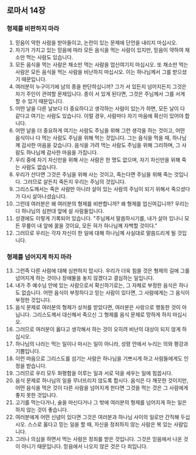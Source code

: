 ## 로마서 14장

### 형제를 비판하지 마라
1. 믿음이 약한 사람을 받아들이고, 논란이 있는 문제에 단언을 내리지 마십시오.
2. 자기가 가지고 있는 믿음에 따라 모든 음식을 먹는 사람이 있지만, 믿음이 약하여 채소만 먹는 사람도 있습니다.
3. 모든 음식을 먹는 사람은 채소만 먹는 사람을 업신여기지 마십시오. 또 채소만 먹는 사람은 모든 음식을 먹는 사람을 비난하지 마십시오. 이는 하나님께서 그를 받으셨기 때문입니다.
4. 여러분이 누구이기에 남의 종을 판단하십니까? 그가 서 있든지 넘어지든지 그것은 자기 주인이 관여할 문제입니다. 종이 서 있게 된다면, 그것은 주님께서 그를 서게 할 수 있기 때문입니다.
5. 어떤 날을 다른 날보다 더 중요하다고 생각하는 사람이 있는가 하면, 모든 날이 다 같다고 여기는 사람도 있습니다. 이럴 경우, 사람마다 자기 마음에 확신이 있어야 합니다.
6. 어떤 날을 더 중요하게 여기는 사람도 주님을 위해 그런 생각을 하는 것이고, 어떤 음식이나 다 먹는 사람도 주님을 위해 먹는 것입니다. 그는 음식을 먹을 때, 하나님께 감사한 마음을 갖습니다. 음식을 가려 먹는 사람도 주님을 위해 그리하며, 그 사람도 하나님께 감사한 마음을 가집니다.
7. 우리 중에 자기 자신만을 위해 사는 사람은 한 명도 없으며, 자기 자신만을 위해 죽는 사람도 없습니다.
8. 우리가 산다면 그것은 주님을 위해 사는 것이고, 죽는다면 주님을 위해 죽는 것입니다. 그러므로 살든지 죽든지 우리는 주님의 것입니다.
9. 그리스도께서는 죽은 사람만 아니라 살아 있는 사람의 주님이 되기 위해서 죽으셨다가 다시 살아나셨습니다.
10. 그런데 여러분은 왜 여러분의 형제를 비판합니까? 왜 형제를 업신여깁니까? 우리는 다 하나님의 심판대 앞에 설 사람들입니다.
11. 성경에도 이렇게 기록되어 있습니다. "주님께서 말씀하시기를, 내가 살아 있나니 모든 무릎이 내 앞에 꿇을 것이요, 모든 혀가 하나님께 자백할 것이다."
12. 그러므로 우리는 각자 자신이 한 일에 대해 하나님께 사실대로 말씀드리게 될 것입니다.
### 형제를 넘어지게 하지 마라
13. 그런즉 다른 사람에 대해 심판하지 맙시다. 우리가 더욱 힘쓸 것은 형제의 길에 그를 넘어지게 하는 것이나 장애물을 놓지 않겠다고 결심하는 일입니다.
14. 내가 주 예수님 안에 있는 사람으로서 확신하기로는, 그 자체로 부정한 음식은 하나도 없습니다. 어떤 음식이 부정하다고 믿는 사람이 있다면, 그 사람에게는 그 음식이 부정한 것입니다.
15. 음식 문제로 여러분의 형제가 상처를 받았다면, 여러분은 사랑으로 행동한 것이 아닙니다. 그리스도께서 대신해서 죽으신 그 형제를 음식 문제로 망하게 하지 마십시오.
16. 그러므로 여러분이 옳다고 생각해서 하는 것이 오히려 비난의 대상이 되지 않게 하십시오.
17. 하나님의 나라는 먹는 일이나 마시는 일이 아니라, 성령 안에서 누리는 의와 평강과 기쁨입니다.
18. 이런 마음으로 그리스도를 섬기는 사람은 하나님을 기쁘시게 하고 사람들에게도 인정을 받습니다.
19. 그러므로 우리 모두 화평함을 이루는 일과 서로 덕을 세우는 일에 힘씁시다.
20. 음식 문제로 하나님의 일을 무너뜨리지 않도록 합시다. 음식은 다 깨끗한 것이지만, 어떤 음식을 먹은 것이 다른 사람을 넘어지게 한다면 그것을 먹는 것은 그 사람에게 좋지 못한 것입니다.
21. 고기를 먹는다거나, 술을 마신다거나 그 밖에 여러분의 형제를 넘어지게 하는 일은 하지 않는 것이 좋습니다.
22. 여러분에게 어떤 신념이 있다면 그것은 여러분과 하나님 사이의 일로만 간직해 두십시오. 스스로 옳다고 믿는 일을 할 때, 자신을 정죄하지 않는 사람은 복 있는 사람입니다.
23. 그러나 의심을 하면서 먹는 사람은 정죄를 받은 것입니다. 그것은 믿음에서 나온 것이 아니기 때문입니다. 믿음에서 나오지 않은 것은 다 죄입니다.